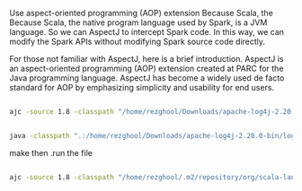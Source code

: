 
Use aspect-oriented programming (AOP) extension
Because Scala, the
Because Scala, the native program language used by Spark, is a JVM language. So we can AspectJ to intercept Spark code. In this way, we can modify the Spark APIs without modifying Spark source code directly.

For those not familiar with AspectJ, here is a brief introduction. AspectJ is an aspect-oriented programming (AOP) extension created at PARC for the Java programming language. AspectJ has become a widely used de facto standard for AOP by emphasizing simplicity and usability for end users.

```bash

ajc -source 1.8 -classpath "/home/rezghool/Downloads/apache-log4j-2.20.0-bin/log4j-core-2.20.0.jar:/home/rezghool/Downloads/apache-log4j-2.20.0-bin/log4j-api-2.20.0.jar:/usr/share/java/aspectjrt.jar:/opt/spark/assembly/target/scala-2.12/jars/*" -g HelloLog4j2.java LoggingAspect.java

```

```bash

java -classpath ".:/home/rezghool/Downloads/apache-log4j-2.20.0-bin/log4j-core-2.20.0.jar:/home/rezghool/Downloads/apache-log4j-2.20.0-bin/log4j-api-2.20.0.jar:/usr/share/java/aspectjrt.jar:/opt/spark/assembly/target/scala-2.12/jars/*" HelloLog4j2

```

make
then .run the file 

```bash

ajc -source 1.8 -classpath "/home/rezghool/.m2/repository/org/scala-lang/scala-library/scala-library-2.13.8.jar:/usr/local/share/java/log4j.jar:/home/rezghool/Downloads/apache-log4j-2.20.0-bin/log4j-core-2.20.0.jar:/usr/local/share/java/lttng-ust-agent-log4j2.jar:/usr/local/share/java/lttng-ust-agent-common.jar:/usr/share/java/lttng-ust-agent-common.jar:/home/rezghool/Downloads/apache-log4j-2.20.0-bin/log4j-api-2.20.0.jar:/usr/share/java/aspectjrt.jar:/opt/spark/assembly/target/scala-2.12/jars/*" -g HelloLog4j2.java LoggingAspect.java

```

